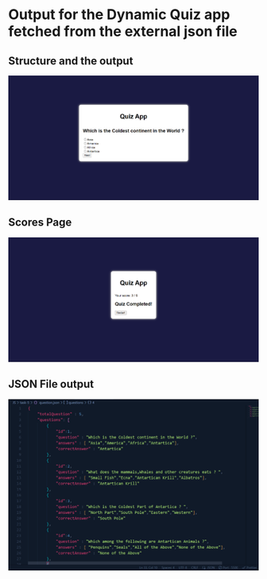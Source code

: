 # Output for the Dynamic Quiz app fetched from the external json file

## Structure and the output

![alt text](image.png)

## Scores Page

![alt text](image-1.png)

## JSON File output

![alt text](image-2.png)